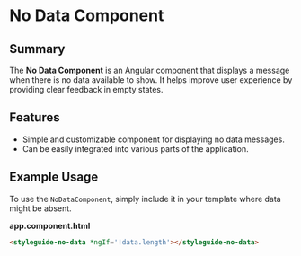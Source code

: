 # No Data Component

## Summary

The **No Data Component** is an Angular component that displays a message when there is no data available to show. It helps improve user experience by providing clear feedback in empty states.

## Features

- Simple and customizable component for displaying no data messages.
- Can be easily integrated into various parts of the application.

## Example Usage

To use the `NoDataComponent`, simply include it in your template where data might be absent.

**app.component.html**

```html
<styleguide-no-data *ngIf='!data.length'></styleguide-no-data>
```